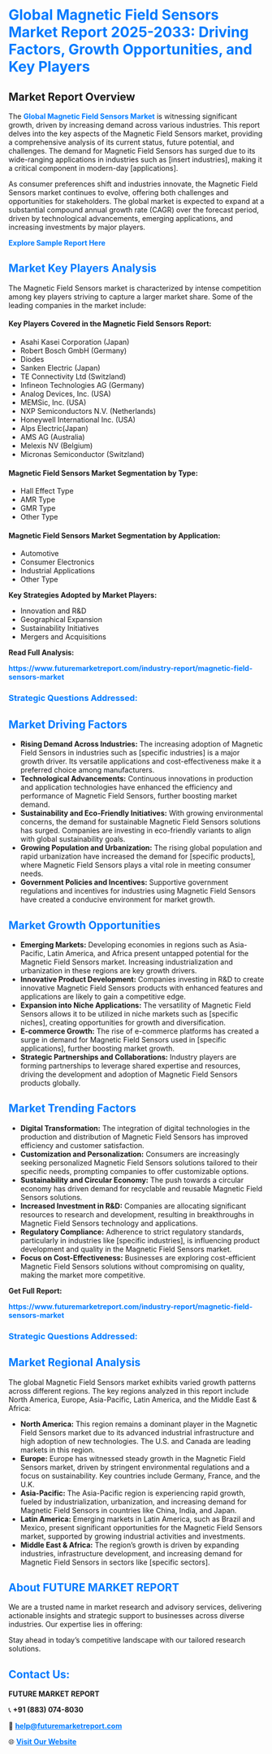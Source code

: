 <h1 style="color: #007BFF;">Global Magnetic Field Sensors Market Report 2025-2033: Driving Factors, Growth Opportunities, and Key Players</h1>

<section id="overview">
<h2>Market Report Overview</h2>
<p>The <a href="https://www.futuremarketreport.com/industry-report/magnetic-field-sensors-market" style="color: #007BFF; text-decoration: none;"><strong>Global Magnetic Field Sensors Market</strong></a> is witnessing significant growth, driven by increasing demand across various industries. This report delves into the key aspects of the Magnetic Field Sensors market, providing a comprehensive analysis of its current status, future potential, and challenges. The demand for Magnetic Field Sensors has surged due to its wide-ranging applications in industries such as [insert industries], making it a critical component in modern-day [applications].</p>
<p>As consumer preferences shift and industries innovate, the Magnetic Field Sensors market continues to evolve, offering both challenges and opportunities for stakeholders. The global market is expected to expand at a substantial compound annual growth rate (CAGR) over the forecast period, driven by technological advancements, emerging applications, and increasing investments by major players.</p>
</section>

<section id="overview">
<p><a href="https://www.futuremarketreport.com/request-sample/reportId=75178" style="color: #007BFF; text-decoration: none;"><strong>Explore Sample Report Here</strong></a></p>
</section>

<section id="key-players">
<h2 style="color: #007BFF;">Market Key Players Analysis</h2>
<p>The Magnetic Field Sensors market is characterized by intense competition among key players striving to capture a larger market share. Some of the leading companies in the market include:</p>
<h4>Key Players Covered in the Magnetic Field Sensors Report:</h4>
<ul><li>Asahi Kasei Corporation (Japan)</li><li>Robert Bosch GmbH (Germany)</li><li>Diodes</li><li>Sanken Electric (Japan)</li><li>TE Connectivity Ltd (Switzland)</li><li>Infineon Technologies AG (Germany)</li><li>Analog Devices, Inc. (USA)</li><li>MEMSic, Inc. (USA)</li><li>NXP Semiconductors N.V. (Netherlands)</li><li>Honeywell International Inc. (USA)</li><li>Alps Electric(Japan)</li><li>AMS AG (Australia)</li><li>Melexis NV (Belgium)</li><li>Micronas Semiconductor (Switzland)</li></ul>
<h4>Magnetic Field Sensors Market Segmentation by Type:</h4>
<ul><li>Hall Effect Type</li><li>AMR Type</li><li>GMR Type</li><li>Other Type</li></ul>

<h4>Magnetic Field Sensors Market Segmentation by Application:</h4>
<ul><li>Automotive</li><li>Consumer Electronics</li><li>Industrial Applications</li><li>Other Type</li></ul>
<p><strong>Key Strategies Adopted by Market Players:</strong></p>
<ul>
<li>Innovation and R&D</li>
<li>Geographical Expansion</li>
<li>Sustainability Initiatives</li>
<li>Mergers and Acquisitions</li>
</ul>
</section>

<section>
<p><strong>Read Full Analysis: </strong></p><a href="https://www.futuremarketreport.com/industry-report/magnetic-field-sensors-market" style="color: #007BFF; text-decoration: none;"><strong>https://www.futuremarketreport.com/industry-report/magnetic-field-sensors-market</strong></a>
<h3 style="color: #007BFF;">Strategic Questions Addressed:</h3>
</section>

<section id="driving-factors">
<h2 style="color: #007BFF;">Market Driving Factors</h2>
<ul>
<li><strong>Rising Demand Across Industries:</strong> The increasing adoption of Magnetic Field Sensors in industries such as [specific industries] is a major growth driver. Its versatile applications and cost-effectiveness make it a preferred choice among manufacturers.</li>
<li><strong>Technological Advancements:</strong> Continuous innovations in production and application technologies have enhanced the efficiency and performance of Magnetic Field Sensors, further boosting market demand.</li>
<li><strong>Sustainability and Eco-Friendly Initiatives:</strong> With growing environmental concerns, the demand for sustainable Magnetic Field Sensors solutions has surged. Companies are investing in eco-friendly variants to align with global sustainability goals.</li>
<li><strong>Growing Population and Urbanization:</strong> The rising global population and rapid urbanization have increased the demand for [specific products], where Magnetic Field Sensors plays a vital role in meeting consumer needs.</li>
<li><strong>Government Policies and Incentives:</strong> Supportive government regulations and incentives for industries using Magnetic Field Sensors have created a conducive environment for market growth.</li>
</ul>
</section>

<section id="growth-opportunities">
<h2 style="color: #007BFF;">Market Growth Opportunities</h2>
<ul>
<li><strong>Emerging Markets:</strong> Developing economies in regions such as Asia-Pacific, Latin America, and Africa present untapped potential for the Magnetic Field Sensors market. Increasing industrialization and urbanization in these regions are key growth drivers.</li>
<li><strong>Innovative Product Development:</strong> Companies investing in R&D to create innovative Magnetic Field Sensors products with enhanced features and applications are likely to gain a competitive edge.</li>
<li><strong>Expansion into Niche Applications:</strong> The versatility of Magnetic Field Sensors allows it to be utilized in niche markets such as [specific niches], creating opportunities for growth and diversification.</li>
<li><strong>E-commerce Growth:</strong> The rise of e-commerce platforms has created a surge in demand for Magnetic Field Sensors used in [specific applications], further boosting market growth.</li>
<li><strong>Strategic Partnerships and Collaborations:</strong> Industry players are forming partnerships to leverage shared expertise and resources, driving the development and adoption of Magnetic Field Sensors products globally.</li>
</ul>
</section>

<section id="trending-factors">
<h2 style="color: #007BFF;">Market Trending Factors</h2>
<ul>
<li><strong>Digital Transformation:</strong> The integration of digital technologies in the production and distribution of Magnetic Field Sensors has improved efficiency and customer satisfaction.</li>
<li><strong>Customization and Personalization:</strong> Consumers are increasingly seeking personalized Magnetic Field Sensors solutions tailored to their specific needs, prompting companies to offer customizable options.</li>
<li><strong>Sustainability and Circular Economy:</strong> The push towards a circular economy has driven demand for recyclable and reusable Magnetic Field Sensors solutions.</li>
<li><strong>Increased Investment in R&D:</strong> Companies are allocating significant resources to research and development, resulting in breakthroughs in Magnetic Field Sensors technology and applications.</li>
<li><strong>Regulatory Compliance:</strong> Adherence to strict regulatory standards, particularly in industries like [specific industries], is influencing product development and quality in the Magnetic Field Sensors market.</li>
<li><strong>Focus on Cost-Effectiveness:</strong> Businesses are exploring cost-efficient Magnetic Field Sensors solutions without compromising on quality, making the market more competitive.</li>
</ul>
</section>

<section>
<p><strong>Get Full Report: </strong></p><a href="https://www.futuremarketreport.com/industry-report/magnetic-field-sensors-market" style="color: #007BFF; text-decoration: none;"><strong>https://www.futuremarketreport.com/industry-report/magnetic-field-sensors-market</strong></a>
<h3 style="color: #007BFF;">Strategic Questions Addressed:</h3>
</section>


<section id="regional-analysis">
<h2 style="color: #007BFF;">Market Regional Analysis</h2>
<p>The global Magnetic Field Sensors market exhibits varied growth patterns across different regions. The key regions analyzed in this report include North America, Europe, Asia-Pacific, Latin America, and the Middle East & Africa:</p>
<ul>
<li><strong>North America:</strong> This region remains a dominant player in the Magnetic Field Sensors market due to its advanced industrial infrastructure and high adoption of new technologies. The U.S. and Canada are leading markets in this region.</li>
<li><strong>Europe:</strong> Europe has witnessed steady growth in the Magnetic Field Sensors market, driven by stringent environmental regulations and a focus on sustainability. Key countries include Germany, France, and the U.K.</li>
<li><strong>Asia-Pacific:</strong> The Asia-Pacific region is experiencing rapid growth, fueled by industrialization, urbanization, and increasing demand for Magnetic Field Sensors in countries like China, India, and Japan.</li>
<li><strong>Latin America:</strong> Emerging markets in Latin America, such as Brazil and Mexico, present significant opportunities for the Magnetic Field Sensors market, supported by growing industrial activities and investments.</li>
<li><strong>Middle East & Africa:</strong> The region’s growth is driven by expanding industries, infrastructure development, and increasing demand for Magnetic Field Sensors in sectors like [specific sectors].</li>
</ul>
</section>

<footer>
<h2 style="color: #007BFF;">About FUTURE MARKET REPORT</h2>
<p>We are a trusted name in market research and advisory services, delivering actionable insights and strategic support to businesses across diverse industries. Our expertise lies in offering:</p>

<p>Stay ahead in today’s competitive landscape with our tailored research solutions.</p>

<h2 style="color: #007BFF;">Contact Us:</h2>
<p><strong>FUTURE MARKET REPORT</strong></p>
<p>📞 <strong>+91 (883) 074-8030</strong></p>
<p>📧 <strong><a href="mailto:help@futuremarketreport.com" style="color: #007BFF;">help@futuremarketreport.com</a></strong></p>
<p>🌐 <strong><a href="https://www.futuremarketreport.com/" style="color: #007BFF;">Visit Our Website</a></strong></p>
</footer>